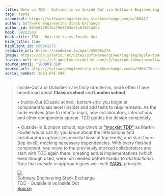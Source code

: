 ```yaml
---
title: Note on TDD - Outside in vs Inside Out via Software Engineering Stack Exchange
tags: tests
canonical: https://softwareengineering.stackexchange.com/a/166417
author: Software Engineering Stack Exchange
author_id: 004e8f291fbcf9e9403ee7c67304a2ce
book: 29223508
book_title: TDD - Outside in vs Inside Out
hide_title: true
highlight_id: 550961275
readwise_url: https://readwise.io/open/550961275
image: https://cdn.sstatic.net/Sites/softwareengineering/Img/apple-touch-icon@2.png?v=1ef7363febba
favicon_url: https://s2.googleusercontent.com/s2/favicons?domain=softwareengineering.stackexchange.com
source_emoji: "\U0001F310"
source_url: https://softwareengineering.stackexchange.com/a/166417#:~:text=Inside-Out%20and%20Outside-In,%28http%3A%2F%2Fen.wikipedia.org%2Fwiki%2FYou_ain%2527t_gonna_need_it%29%20principle.
serial_number: 2023.NTE.508
---
```

> Inside-Out and Outside-In are fairly rare terms, more often I have heard/read about **Classic school** and **London school**.
> 
> •   Inside-Out (Classic school, *bottom-up*): you begin at component/class level (inside) and add tests to requirements. As the code evolves (due to refactorings), new collaborators, interactions and other components appear. TDD guides the design completely.
>     
> •   Outside-In (London school, *top-down* or ["mockist TDD"](http://martinfowler.com/articles/mocksArentStubs.html) as Martin Fowler would call it): you *know* about the interactions and collaborators upfront (especially those at top levels) and start there (top level), mocking necessary dependencies. With every finished component, you move to the previously mocked collaborators and start with TDD again there, creating actual implementations (which, even though used, were not needed before thanks to *abstractions*). Note that *outside-in* approach goes well with [YAGNI](http://en.wikipedia.org/wiki/You_ain%27t_gonna_need_it) principle.
> <div class="quoteback-footer"><div class="quoteback-avatar"><img class="mini-favicon" src="https://s2.googleusercontent.com/s2/favicons?domain=softwareengineering.stackexchange.com"></div><div class="quoteback-metadata"><div class="metadata-inner"><span style="display:none">FROM:</span><div aria-label="Software Engineering Stack Exchange" class="quoteback-author"> Software Engineering Stack Exchange</div><div aria-label="TDD - Outside in vs Inside Out" class="quoteback-title"> TDD - Outside in vs Inside Out</div></div></div><div class="quoteback-backlink"><a target="_blank" aria-label="go to the full text of this quotation" rel="noopener" href="https://softwareengineering.stackexchange.com/a/166417#:~:text=Inside-Out%20and%20Outside-In,%28http%3A%2F%2Fen.wikipedia.org%2Fwiki%2FYou_ain%2527t_gonna_need_it%29%20principle." class="quoteback-arrow"> Source</a></div></div>
